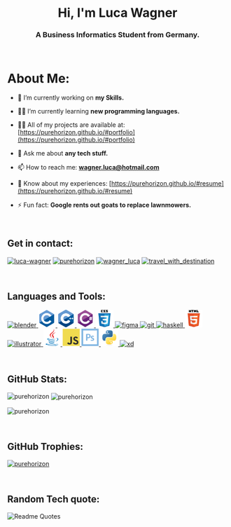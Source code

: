 <h1 align="center">Hi, I'm Luca Wagner</h1>
<h3 align="center">A Business Informatics Student from Germany.</h3>
<br>

<h1 align="left"> About Me: </h1>

- 🔭 I’m currently working on **my Skills.**

- 👨‍💻 I’m currently learning **new programming languages.**

- 👨‍💻 All of my projects are available at: [https://purehorizon.github.io/#portfolio](https://purehorizon.github.io/#portfolio)

- 💬 Ask me about **any tech stuff.**

- 📫 How to reach me: **wagner.luca@hotmail.com**

- 📄 Know about my experiences: [https://purehorizon.github.io/#resume](https://purehorizon.github.io/#resume)

- ⚡ Fun fact: **Google rents out goats to replace lawnmowers.**

<br>

<h2 align="left">Get in contact:</h2>
<p align="left">
<a href="https://linkedin.com/in/luca-wagner" target="blank"><img align="center" src="https://raw.githubusercontent.com/rahuldkjain/github-profile-readme-generator/master/src/images/icons/Social/linked-in-alt.svg" alt="luca-wagner" height="30" width="40" /></a>
<a href="https://dev.to/purehorizon" target="blank"><img align="center" src="https://raw.githubusercontent.com/rahuldkjain/github-profile-readme-generator/master/src/images/icons/Social/devto.svg" alt="purehorizon" height="30" width="40" /></a>
<a href="https://www.hackerrank.com/wagner_luca" target="blank"><img align="center" src="https://raw.githubusercontent.com/rahuldkjain/github-profile-readme-generator/master/src/images/icons/Social/hackerrank.svg" alt="wagner_luca" height="30" width="40" /></a>
<a href="https://instagram.com/travel_with_destination" target="blank"><img align="center" src="https://raw.githubusercontent.com/rahuldkjain/github-profile-readme-generator/master/src/images/icons/Social/instagram.svg" alt="travel_with_destination" height="30" width="40" /></a>
</p>

<br>

<h2 align="left">Languages and Tools:</h2>
<p align="left"> <a href="https://www.blender.org/" target="_blank" rel="noreferrer"> <img src="https://download.blender.org/branding/community/blender_community_badge_white.svg" alt="blender" width="40" height="40"/> </a> <a href="https://www.cprogramming.com/" target="_blank" rel="noreferrer"> <img src="https://raw.githubusercontent.com/devicons/devicon/master/icons/c/c-original.svg" alt="c" width="40" height="40"/> </a> <a href="https://www.w3schools.com/cpp/" target="_blank" rel="noreferrer"> <img src="https://raw.githubusercontent.com/devicons/devicon/master/icons/cplusplus/cplusplus-original.svg" alt="cplusplus" width="40" height="40"/> </a> <a href="https://www.w3schools.com/cs/" target="_blank" rel="noreferrer"> <img src="https://raw.githubusercontent.com/devicons/devicon/master/icons/csharp/csharp-original.svg" alt="csharp" width="40" height="40"/> </a> <a href="https://www.w3schools.com/css/" target="_blank" rel="noreferrer"> <img src="https://raw.githubusercontent.com/devicons/devicon/master/icons/css3/css3-original-wordmark.svg" alt="css3" width="40" height="40"/> </a> <a href="https://www.figma.com/" target="_blank" rel="noreferrer"> <img src="https://www.vectorlogo.zone/logos/figma/figma-icon.svg" alt="figma" width="40" height="40"/> </a> <a href="https://git-scm.com/" target="_blank" rel="noreferrer"> <img src="https://www.vectorlogo.zone/logos/git-scm/git-scm-icon.svg" alt="git" width="40" height="40"/> </a> <a href="https://www.haskell.org/" target="_blank" rel="noreferrer"> <img src="https://upload.wikimedia.org/wikipedia/commons/1/1c/Haskell-Logo.svg" alt="haskell" width="40" height="40"/> </a> <a href="https://www.w3.org/html/" target="_blank" rel="noreferrer"> <img src="https://raw.githubusercontent.com/devicons/devicon/master/icons/html5/html5-original-wordmark.svg" alt="html5" width="40" height="40"/> </a> <a href="https://www.adobe.com/in/products/illustrator.html" target="_blank" rel="noreferrer"> <img src="https://www.vectorlogo.zone/logos/adobe_illustrator/adobe_illustrator-icon.svg" alt="illustrator" width="40" height="40"/> </a> <a href="https://www.java.com" target="_blank" rel="noreferrer"> <img src="https://raw.githubusercontent.com/devicons/devicon/master/icons/java/java-original.svg" alt="java" width="40" height="40"/> </a> <a href="https://developer.mozilla.org/en-US/docs/Web/JavaScript" target="_blank" rel="noreferrer"> <img src="https://raw.githubusercontent.com/devicons/devicon/master/icons/javascript/javascript-original.svg" alt="javascript" width="40" height="40"/> </a> <a href="https://www.photoshop.com/en" target="_blank" rel="noreferrer"> <img src="https://raw.githubusercontent.com/devicons/devicon/master/icons/photoshop/photoshop-line.svg" alt="photoshop" width="40" height="40"/> </a> <a href="https://www.python.org" target="_blank" rel="noreferrer"> <img src="https://raw.githubusercontent.com/devicons/devicon/master/icons/python/python-original.svg" alt="python" width="40" height="40"/> </a> <a href="https://www.adobe.com/products/xd.html" target="_blank" rel="noreferrer"> <img src="https://cdn.worldvectorlogo.com/logos/adobe-xd.svg" alt="xd" width="40" height="40"/> </a> </p>

<br>

<h2 align="left">GitHub Stats:</h2>

<p><img align="left" src="https://github-readme-stats.vercel.app/api/top-langs?username=purehorizon&show_icons=true&theme=dracula&title_color=6e6bff&text_color=79e2cd&bg_color=151515&locale=en&layout=compact" alt="purehorizon" /></p>

<p>&nbsp;<img align="center" src="https://github-readme-stats.vercel.app/api?username=purehorizon&show_icons=true&theme=dracula&title_color=6e6bff&text_color=79e2cd&bg_color=151515&locale=en" alt="purehorizon" /></p>

<p><img align="center" src="https://github-readme-streak-stats.herokuapp.com/?user=purehorizon&theme=dark" alt="purehorizon" /></p>

<br>

<h2 align="left">GitHub Trophies:</h2>

<p align="left"> <a href="https://github.com/ryo-ma/github-profile-trophy"><img src="https://github-profile-trophy.vercel.app/?username=purehorizon" alt="purehorizon" /></a> </p>

<br>

<h2 align="left">Random Tech quote:</h2>

![Readme Quotes](https://quotes-github-readme.vercel.app/api?type=horizontal&theme=dracula)
